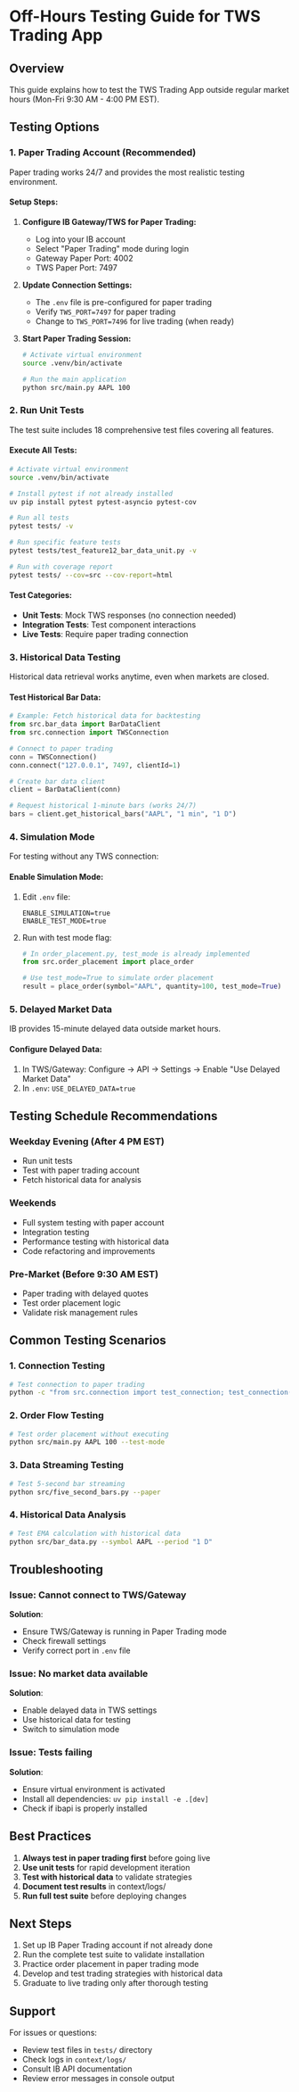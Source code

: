 # Off-Hours Testing Guide for TWS Trading App

## Overview
This guide explains how to test the TWS Trading App outside regular market hours (Mon-Fri 9:30 AM - 4:00 PM EST).

## Testing Options

### 1. Paper Trading Account (Recommended)

Paper trading works 24/7 and provides the most realistic testing environment.

#### Setup Steps:
1. **Configure IB Gateway/TWS for Paper Trading:**
   - Log into your IB account
   - Select "Paper Trading" mode during login
   - Gateway Paper Port: 4002
   - TWS Paper Port: 7497

2. **Update Connection Settings:**
   - The `.env` file is pre-configured for paper trading
   - Verify `TWS_PORT=7497` for paper trading
   - Change to `TWS_PORT=7496` for live trading (when ready)

3. **Start Paper Trading Session:**
   ```bash
   # Activate virtual environment
   source .venv/bin/activate
   
   # Run the main application
   python src/main.py AAPL 100
   ```

### 2. Run Unit Tests

The test suite includes 18 comprehensive test files covering all features.

#### Execute All Tests:
```bash
# Activate virtual environment
source .venv/bin/activate

# Install pytest if not already installed
uv pip install pytest pytest-asyncio pytest-cov

# Run all tests
pytest tests/ -v

# Run specific feature tests
pytest tests/test_feature12_bar_data_unit.py -v

# Run with coverage report
pytest tests/ --cov=src --cov-report=html
```

#### Test Categories:
- **Unit Tests**: Mock TWS responses (no connection needed)
- **Integration Tests**: Test component interactions
- **Live Tests**: Require paper trading connection

### 3. Historical Data Testing

Historical data retrieval works anytime, even when markets are closed.

#### Test Historical Bar Data:
```python
# Example: Fetch historical data for backtesting
from src.bar_data import BarDataClient
from src.connection import TWSConnection

# Connect to paper trading
conn = TWSConnection()
conn.connect("127.0.0.1", 7497, clientId=1)

# Create bar data client
client = BarDataClient(conn)

# Request historical 1-minute bars (works 24/7)
bars = client.get_historical_bars("AAPL", "1 min", "1 D")
```

### 4. Simulation Mode

For testing without any TWS connection:

#### Enable Simulation Mode:
1. Edit `.env` file:
   ```
   ENABLE_SIMULATION=true
   ENABLE_TEST_MODE=true
   ```

2. Run with test mode flag:
   ```python
   # In order_placement.py, test_mode is already implemented
   from src.order_placement import place_order
   
   # Use test_mode=True to simulate order placement
   result = place_order(symbol="AAPL", quantity=100, test_mode=True)
   ```

### 5. Delayed Market Data

IB provides 15-minute delayed data outside market hours.

#### Configure Delayed Data:
1. In TWS/Gateway: Configure → API → Settings → Enable "Use Delayed Market Data"
2. In `.env`: `USE_DELAYED_DATA=true`

## Testing Schedule Recommendations

### Weekday Evening (After 4 PM EST)
- Run unit tests
- Test with paper trading account
- Fetch historical data for analysis

### Weekends
- Full system testing with paper account
- Integration testing
- Performance testing with historical data
- Code refactoring and improvements

### Pre-Market (Before 9:30 AM EST)
- Paper trading with delayed quotes
- Test order placement logic
- Validate risk management rules

## Common Testing Scenarios

### 1. Connection Testing
```bash
# Test connection to paper trading
python -c "from src.connection import test_connection; test_connection(port=7497)"
```

### 2. Order Flow Testing
```bash
# Test order placement without executing
python src/main.py AAPL 100 --test-mode
```

### 3. Data Streaming Testing
```bash
# Test 5-second bar streaming
python src/five_second_bars.py --paper
```

### 4. Historical Data Analysis
```bash
# Test EMA calculation with historical data
python src/bar_data.py --symbol AAPL --period "1 D"
```

## Troubleshooting

### Issue: Cannot connect to TWS/Gateway
**Solution**: 
- Ensure TWS/Gateway is running in Paper Trading mode
- Check firewall settings
- Verify correct port in `.env` file

### Issue: No market data available
**Solution**:
- Enable delayed data in TWS settings
- Use historical data for testing
- Switch to simulation mode

### Issue: Tests failing
**Solution**:
- Ensure virtual environment is activated
- Install all dependencies: `uv pip install -e .[dev]`
- Check if ibapi is properly installed

## Best Practices

1. **Always test in paper trading first** before going live
2. **Use unit tests** for rapid development iteration
3. **Test with historical data** to validate strategies
4. **Document test results** in context/logs/
5. **Run full test suite** before deploying changes

## Next Steps

1. Set up IB Paper Trading account if not already done
2. Run the complete test suite to validate installation
3. Practice order placement in paper trading mode
4. Develop and test trading strategies with historical data
5. Graduate to live trading only after thorough testing

## Support

For issues or questions:
- Review test files in `tests/` directory
- Check logs in `context/logs/`
- Consult IB API documentation
- Review error messages in console output